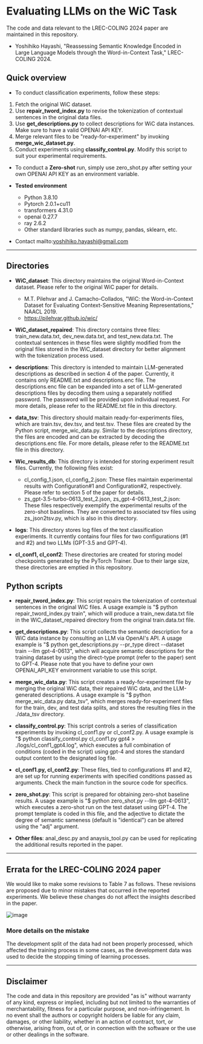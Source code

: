 # Evaluating LLMs on the WiC Task
The code and data relevant to the LREC-COLING 2024 paper are maintained in this repository.
- Yoshihiko Hayashi, "Reassessing Semantic Knowledge Encoded in Large Language Models through the Word-in-Context Task," LREC-COLING 2024.

## Quick overview
* To conduct classification experiments, follow these steps:
 1. Fetch the original WiC dataset.
 2. Use **repair_tword_index.py** to revise the tokenization of contextual sentences in the original data files.
 3. Use **get_descriptions.py** to collect descriptions for WiC data instances. Make sure to have a valid OPENAI API KEY.
 4. Merge relevant files to be "ready-for-experiment" by invoking **merge_wic_dataset.py**.
 5. Conduct experiments using **classify_control.py**. Modify this script to suit your experimental requirements.

* To conduct a **Zero-shot** run, simply use zero_shot.py after setting your own OPENAI API KEY as an environment variable.

* **Tested environment**
  * Python 3.8.10
  * Pytorch 2.0.1+cu11
  * transformers 4.31.0
  * openai 0.27.7
  * ray 2.6.2
  * Other standard libraries such as numpy, pandas, sklearn, etc.

* Contact mailto:yoshihiko.hayashi@gmail.com

***
## Directories
* **WiC_dataset**: This directory maintains the original Word-in-Context dataset. Please refer to the original WiC paper for details.
  * M.T. Pilehvar and J. Camacho-Collados, "WiC: the Word-in-Context Dataset for Evaluating Context-Sensitive Meaning Representations," NAACL 2019.
  * https://pilehvar.github.io/wic/
  
* **WiC_dataset_repaired**: This directory contains three files: train_new.data.txt, dev_new.data.txt, and test_new.data.txt. The contextual sentences in these files were slightly modified from the original files stored in the WiC_dataset directory for better alignment with the tokenization process used.

* **descriptions**: This directory is intended to maintain LLM-generated descriptions as described in section 4 of the paper. Currently, it contains only README.txt and descriptions.enc file. The descriptions.enc file can be expanded into a set of LLM-generated descriptions files by decoding them using a separately notified password. The password will be provided upon individual request. For more details, please refer to the README.txt file in this directory.

* **data_tsv**: This directory should maitain ready-for-experiments files, which are train.tsv, dev.tsv, and test.tsv. These files are created by the Python script, merge_wic_data.py. Similar to the descriptions directory, the files are encoded and can be extracted by decoding the descriptions.enc file. For more details, please refer to the README.txt file in this directory.
  
* **Wic_results_db**: This directory is intended for storing experiment result files. Currently, the following files exist:
  * cl_config_1.json, cl_config_2.json: These files maintain experimental results with Configuration#1 and Configuration#2, respectively. Please refer to section 5 of the paper for details.
  * zs_gpt-3.5-turbo-0613_test_2.json, zs_gpt-4-0613_test_2.json: These files respectively exemplify the experimental results of the zero-shot baselines. They are converted to associated tsv files using zs_json2tsv.py, which is also in this directory.

* **logs**: This directory stores log files of the text classification experiments. It currently contains four files for two configurations (#1 and #2) and two LLMs (GPT-3.5 and GPT-4).

* **cl_conf1, cl_conf2**: These directories are created for storing model checkpoints generated by the PyTorch Trainer. Due to their large size, these directories are emptied in this repository.

## Python scripts
* **repair_tword_index.py**: This script repairs the tokenization of contextual sentences in the original WiC files. A usage example is "$ python repair_tword_index.py train", which will produce a train_new.data.txt file in the WiC_dataset_repaired directory from the original train.data.txt file.

* **get_descriptions.py**: This script collects the semantic description for a WiC data instance by consulting an LLM via OpenAI's API. A usage example is "$ python get_descriptions.py --pr_type direct --dataset train --llm gpt-4-0613", which will acquire semantic descriptions for the training dataset by using the direct-type prompt (refer to the paper) sent to GPT-4. Please note that you have to define your own OPENAI_API_KEY environment variable to use this script.
 
* **merge_wic_data.py**: This script creates a ready-for-experiment file by merging the original WiC data, their repaired WiC data, and the LLM-generated descriptions. A usage example is "$ python merge_wic_data.py data_tsv", which merges ready-for-experiment files for the train, dev, and test data splits, and stores the resulting files in the ./data_tsv directory.
 
* **classify_control.py**: This script controls a series of classification experiments by invoking cl_conf1.py or cl_conf2.py. A usage example is "$ python classify_control.py cl_conf1.py gpt4 > ./logs/cl_conf1_gpt4.log", which executes a full combination of conditions (coded in the script) using gpt-4 and stores the standard output content to the designated log file.

* **cl_conf1.py, cl_conf2.py**: These files, tied to configurations #1 and #2, are set up for running experiments with specified conditions passed as arguments. Check the main function in the source code for specifics.

* **zero_shot.py**: This script is prepared for obtaining zero-shot baseline results. A usage example is "$ python zero_shot.py --llm gpt-4-0613", which executes a zero-shot run on the test dataset using GPT-4. The prompt template is coded in this file, and the adjective to dictate the degree of semantic sameness (default is "identical") can be altered using the "adj" argument.

* **Other files**: anal_desc.py and anaysis_tool.py can be used for replicating the additional results reported in the paper. 

***
## Errata for the LREC-COLING 2024 paper
We would like to make some revisions to Table 7 as follows. These revisions are proposed due to minor mistakes that occurred in the reported experiments. We believe these changes do not affect the insights described in the paper.

![image](https://github.com/yoshihikohayashi/wic_llm/assets/34477994/76496628-8608-4bf0-a0db-d3c553d1418b)


### More details on the mistake
The development split of the data had not been properly processed, which affected the training process in some cases, as the development data was used to decide the stopping timing of learning processes.

***
## Disclaimer
The code and data in this repository are provided "as is" without warranty of any kind, express or implied, including but not limited to the warranties of merchantability, fitness for a particular purpose, and non-infringement. In no event shall the authors or copyright holders be liable for any claim, damages, or other liability, whether in an action of contract, tort, or otherwise, arising from, out of, or in connection with the software or the use or other dealings in the software.
